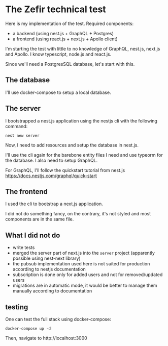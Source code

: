 # The Zefir technical test

Here is my implementation of the test. Required components:

- a backend (using nest.js + GraphQL + Postgres)
- a frontend (using react.js + next.js + Apollo client)

I'm starting the test with little to no knowledge of GraphQL, nest.js, next.js and Apollo.
I know typescript, node.js and react.js.

Since we'll need a PostgresSQL database, let's start with this.

## The database

I'll use docker-compose to setup a local database.

## The server

I bootstrapped a nest.js application using the nestjs cli with the following command:

    nest new server

Now, I need to add resources and setup the database in nest.js.

I'll use the cli again for the barebone entity files I need and use typeorm for the database. I also need to setup GraphQL.

For GraphQL, I'll follow the quickstart tutorial from nest.js <https://docs.nestjs.com/graphql/quick-start>

## The frontend

I used the cli to bootstrap a next.js application.

I did not do something fancy, on the contrary, it's not styled and most components are in the same file.

## What I did not do

- write tests
- merged the server part of next.js into the `server` project (apparently possible using nest-next library)
- the pubsub implementation used here is not suited for production according to nestjs documentation
- subscription is done only for added users and not for removed/updated users
- migrations are in automatic mode, it would be better to manage them manually according to documentation

## testing

One can test the full stack using docker-compose:

    docker-compose up -d

Then, navigate to http://localhost:3000